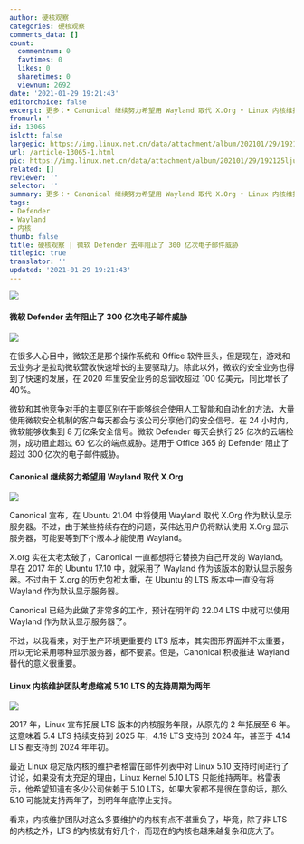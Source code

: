 ```yaml
---
author: 硬核观察
categories: 硬核观察
comments_data: []
count:
  commentnum: 0
  favtimes: 0
  likes: 0
  sharetimes: 0
  viewnum: 2692
date: '2021-01-29 19:21:43'
editorchoice: false
excerpt: 更多：• Canonical 继续努力希望用 Wayland 取代 X.Org • Linux 内核维护团队考虑缩减 5.10 LTS 的支持周期为两年
fromurl: ''
id: 13065
islctt: false
largepic: https://img.linux.net.cn/data/attachment/album/202101/29/192125ljuuotdezlo8clj8.jpg
url: /article-13065-1.html
pic: https://img.linux.net.cn/data/attachment/album/202101/29/192125ljuuotdezlo8clj8.jpg.thumb.jpg
related: []
reviewer: ''
selector: ''
summary: 更多：• Canonical 继续努力希望用 Wayland 取代 X.Org • Linux 内核维护团队考虑缩减 5.10 LTS 的支持周期为两年
tags:
- Defender
- Wayland
- 内核
thumb: false
title: 硬核观察 | 微软 Defender 去年阻止了 300 亿次电子邮件威胁
titlepic: true
translator: ''
updated: '2021-01-29 19:21:43'
---
```


![](https://img.linux.net.cn/data/attachment/album/202101/29/192125ljuuotdezlo8clj8.jpg)


#### 微软 Defender 去年阻止了 300 亿次电子邮件威胁


![](https://img.linux.net.cn/data/attachment/album/202101/29/191452v3ekjjc0c04cc3xn.jpg)


在很多人心目中，微软还是那个操作系统和 Office 软件巨头，但是现在，游戏和云业务才是拉动微软营收快速增长的主要驱动力。除此以外，微软的安全业务也得到了快速的发展，在 2020 年里安全业务的总营收超过 100 亿美元，同比增长了 40%。


微软和其他竞争对手的主要区别在于能够综合使用人工智能和自动化的方法，大量使用微软安全机制的客户每天都会与该公司分享他们的安全信号。在 24 小时内，微软能够收集到 8 万亿条安全信号。微软 Defender 每天会执行 25 亿次的云端检测，成功阻止超过 60 亿次的端点威胁。适用于 Office 365 的 Defender 阻止了超过 300 亿次的电子邮件威胁。


#### Canonical 继续努力希望用 Wayland 取代 X.Org


![](https://img.linux.net.cn/data/attachment/album/202101/29/191529mcb2242uy12z4d2d.jpg)


Canonical 宣布，在 Ubuntu 21.04 中将使用 Wayland 取代 X.Org 作为默认显示服务器。不过，由于某些持续存在的问题，英伟达用户仍将默认使用 X.Org 显示服务器，可能要等到下个版本才能使用 Wayland。


X.org 实在太老太破了，Canonical 一直都想将它替换为自己开发的 Wayland。早在 2017 年的 Ubuntu 17.10 中，就采用了 Wayland 作为该版本的默认显示服务器。不过由于 X.org 的历史包袱太重，在 Ubuntu 的 LTS 版本中一直没有将 Wayland 作为默认显示服务器。


Canonical 已经为此做了非常多的工作，预计在明年的 22.04 LTS 中就可以使用 Wayland 作为默认显示服务器了。


不过，以我看来，对于生产环境更重要的 LTS 版本，其实图形界面并不太重要，所以无论采用哪种显示服务器，都不要紧。但是，Canonical 积极推进 Wayland 替代的意义很重要。


#### Linux 内核维护团队考虑缩减 5.10 LTS 的支持周期为两年


![](https://img.linux.net.cn/data/attachment/album/202101/29/191813ueyagkki8sgyry2y.jpg)


2017 年，Linux 宣布拓展 LTS 版本的内核服务年限，从原先的 2 年拓展至 6 年。这意味着 5.4 LTS 持续支持到 2025 年，4.19 LTS 支持到 2024 年，甚至于 4.14 LTS 都支持到 2024 年年初。


最近 Linux 稳定版内核的维护者格雷在邮件列表中对 Linux 5.10 支持时间进行了讨论，如果没有太充足的理由，Linux Kernel 5.10 LTS 只能维持两年。格雷表示，他希望知道有多少公司依赖于 5.10 LTS，如果大家都不是很在意的话，那么 5.10 可能就支持两年了，到明年年底停止支持。


看来，内核维护团队对这么多要维护的内核有点不堪重负了，毕竟，除了非 LTS 的内核之外，LTS 的内核就有好几个，而现在的内核也越来越复杂和庞大了。